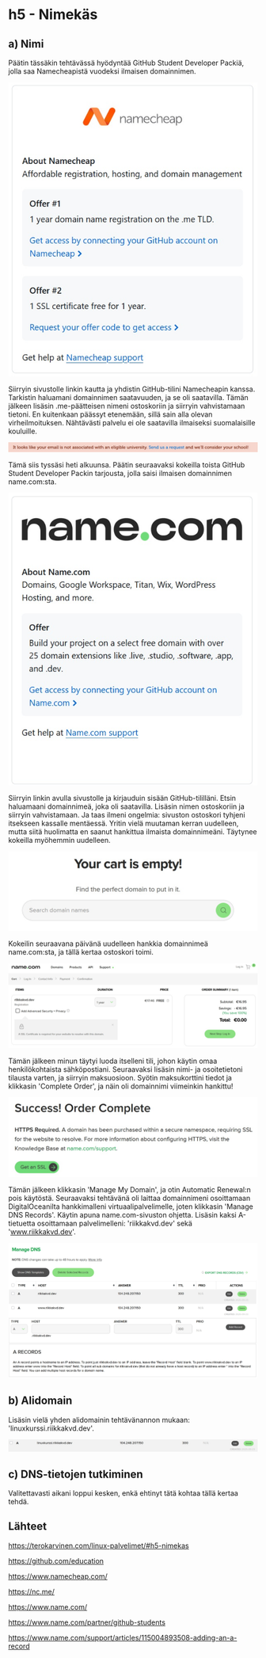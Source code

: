 # h5 - Nimekäs

## a) Nimi

Päätin tässäkin tehtävässä hyödyntää GitHub Student Developer Packiä, jolla saa Namecheapistä vuodeksi ilmaisen domainnimen.

![Add file: Upload](kuvat/36-namecheapad.jpg)

Siirryin sivustolle linkin kautta ja yhdistin GitHub-tilini Namecheapin kanssa. Tarkistin haluamani domainnimen saatavuuden, ja se oli saatavilla. Tämän jälkeen lisäsin .me-päätteisen nimeni ostoskoriin ja siirryin vahvistamaan tietoni. En kuitenkaan päässyt etenemään, sillä sain alla olevan virheilmoituksen. Nähtävästi palvelu ei ole saatavilla ilmaiseksi suomalaisille kouluille.

![Add file: Upload](kuvat/39-noteligible.jpg)

Tämä siis tyssäsi heti alkuunsa. Päätin seuraavaksi kokeilla toista GitHub Student Developer Packin tarjousta, jolla saisi ilmaisen domainnimen name.com:sta.

![Add file: Upload](kuvat/41-namecomad.jpg)

Siirryin linkin avulla sivustolle ja kirjauduin sisään GitHub-tililläni. Etsin haluamaani domainnimeä, joka oli saatavilla. Lisäsin nimen ostoskoriin ja siirryin vahvistamaan. Ja taas ilmeni ongelmia: sivuston ostoskori tyhjeni itsekseen kassalle mentäessä. Yritin vielä muutaman kerran uudelleen, mutta siitä huolimatta en saanut hankittua ilmaista domainnimeäni. Täytynee kokeilla myöhemmin uudelleen.

![Add file: Upload](kuvat/43-emptycart.jpg)

Kokeilin seuraavana päivänä uudelleen hankkia domainnimeä name.com:sta, ja tällä kertaa ostoskori toimi.

![Add file: Upload](kuvat/44-cart.jpg)

Tämän jälkeen minun täytyi luoda itselleni tili, johon käytin omaa henkilökohtaista sähköpostiani. Seuraavaksi lisäsin nimi- ja osoitetietoni tilausta varten, ja siirryin maksuosioon. Syötin maksukorttini tiedot ja klikkasin 'Complete Order', ja näin oli domainnimi viimeinkin hankittu! 

![Add file: Upload](kuvat/45-complete.jpg)

Tämän jälkeen klikkasin 'Manage My Domain', ja otin Automatic Renewal:n pois käytöstä. Seuraavaksi tehtävänä oli laittaa domainnimeni osoittamaan DigitalOceanilta hankkimalleni virtuaalipalvelimelle, joten klikkasin 'Manage DNS Records'. Käytin apuna name.com-sivuston ohjetta. Lisäsin kaksi A-tietuetta osoittamaan palvelimelleni: 'riikkakvd.dev' sekä 'www.riikkakvd.dev'.

![Add file: Upload](kuvat/46-Atietueet.jpg)

## b) Alidomain

Lisäsin vielä yhden alidomainin tehtävänannon mukaan: 'linuxkurssi.riikkakvd.dev'.

![Add file: Upload](kuvat/47-Atietuelinuxkurssi.jpg)

## c) DNS-tietojen tutkiminen

Valitettavasti aikani loppui kesken, enkä ehtinyt tätä kohtaa tällä kertaa tehdä.

## Lähteet

https://terokarvinen.com/linux-palvelimet/#h5-nimekas

https://github.com/education

https://www.namecheap.com/

https://nc.me/

https://www.name.com/

https://www.name.com/partner/github-students

https://www.name.com/support/articles/115004893508-adding-an-a-record
